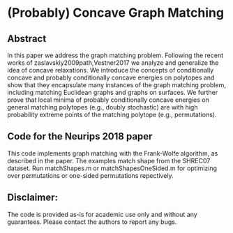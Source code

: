 # (Probably) Concave Graph Matching

## Abstract 
In this paper we address the graph matching problem. Following the recent works of zaslavskiy2009path,Vestner2017 we analyze and generalize the idea of concave relaxations. We introduce the concepts of conditionally concave and probably conditionally concave energies on polytopes and show that they encapsulate many instances of the graph matching problem, including matching Euclidean graphs and graphs on surfaces. We further prove that local minima of probably conditionally concave energies on general matching polytopes (e.g., doubly stochastic) are with high probability extreme points of the matching polytope (e.g., permutations).


## Code for the Neurips 2018 paper 
This code implements graph matching with the Frank-Wolfe algorithm, as described in the paper. The examples match shape from the SHREC07 dataset.
Run matchShapes.m or matchShapesOneSided.m for optimizing over permutations or one-sided permutations repectively. 

## Disclaimer:
The code is provided as-is for academic use only and without any guarantees. Please contact the authors to report any bugs.
